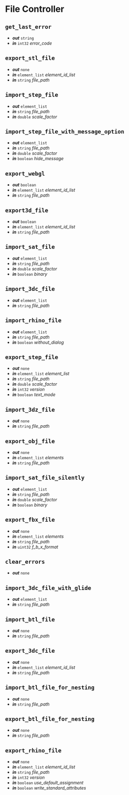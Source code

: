 # File Controller

## `get_last_error`
- **_out_** `string`
- **_in_** `int32` _error_code_

## `export_stl_file`
- **_out_** `none`
- **_in_** `element_list` _element_id_list_
- **_in_** `string` _file_path_

## `import_step_file`
- **_out_** `element_list`
- **_in_** `string` _file_path_
- **_in_** `double` _scale_factor_

## `import_step_file_with_message_option`
- **_out_** `element_list`
- **_in_** `string` _file_path_
- **_in_** `double` _scale_factor_
- **_in_** `boolean` _hide_message_

## `export_webgl`
- **_out_** `boolean`
- **_in_** `element_list` _element_id_list_
- **_in_** `string` _file_path_

## `export3d_file`
- **_out_** `boolean`
- **_in_** `element_list` _element_id_list_
- **_in_** `string` _file_path_

## `import_sat_file`
- **_out_** `element_list`
- **_in_** `string` _file_path_
- **_in_** `double` _scale_factor_
- **_in_** `boolean` _binary_

## `import_3dc_file`
- **_out_** `element_list`
- **_in_** `string` _file_path_

## `import_rhino_file`
- **_out_** `element_list`
- **_in_** `string` _file_path_
- **_in_** `boolean` _without_dialog_

## `export_step_file`
- **_out_** `none`
- **_in_** `element_list` _element_list_
- **_in_** `string` _file_path_
- **_in_** `double` _scale_factor_
- **_in_** `int32` _version_
- **_in_** `boolean` _text_mode_

## `import_3dz_file`
- **_out_** `none`
- **_in_** `string` _file_path_

## `export_obj_file`
- **_out_** `none`
- **_in_** `element_list` _elements_
- **_in_** `string` _file_path_

## `import_sat_file_silently`
- **_out_** `element_list`
- **_in_** `string` _file_path_
- **_in_** `double` _scale_factor_
- **_in_** `boolean` _binary_

## `export_fbx_file`
- **_out_** `none`
- **_in_** `element_list` _elements_
- **_in_** `string` _file_path_
- **_in_** `uint32` _f_b_x_format_

## `clear_errors`
- **_out_** `none`

## `import_3dc_file_with_glide`
- **_out_** `element_list`
- **_in_** `string` _file_path_

## `import_btl_file`
- **_out_** `none`
- **_in_** `string` _file_path_

## `export_3dc_file`
- **_out_** `none`
- **_in_** `element_list` _element_id_list_
- **_in_** `string` _file_path_

## `import_btl_file_for_nesting`
- **_out_** `none`
- **_in_** `string` _file_path_

## `export_btl_file_for_nesting`
- **_out_** `none`
- **_in_** `string` _file_path_

## `export_rhino_file`
- **_out_** `none`
- **_in_** `element_list` _element_id_list_
- **_in_** `string` _file_path_
- **_in_** `int32` _version_
- **_in_** `boolean` _use_default_assignment_
- **_in_** `boolean` _write_standard_attributes_
